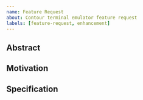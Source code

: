 ```yaml
---
name: Feature Request
about: Contour terminal emulator feature request
labels: [feature-request, enhancement]
---
```


<!--## Prerequisites

- Many many thanks for taking part in this community, we really appreciate that.
- Please make sure this feature you would like to have isn't already listed in any of the tickets here.

-->

## Abstract

<!--
Please describe by example what problem you see in the current Contour terminal emulator and give a
reason why it needs a change.
-->

## Motivation

<!--
In this section you describe how you propose to address the problem you described earlier.
-->

## Specification

<!--
Optional, in case of a technical request, please provide a link to or write up some minimal
specification that describes this feature and its semantics the best.

This specification should be detailed enough to allow any developer to implement the functionality.
-->
